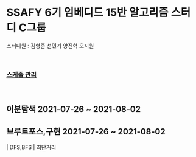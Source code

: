 <h1> SSAFY 6기 임베디드 15반 알고리즘 스터디 C그룹</h1>

  스터디원 : 김형준 선민기 양진혁 오지원

</br>
<h3><a href="https://docs.google.com/spreadsheets/d/1enk4ziaIpllC1OXJL1mqEuoNUDGdqES1kDXqCClyDvU/edit#gid=0">스케줄 관리</a></h3>
</br>

<h2> 이분탐색 2021-07-26 ~ 2021-08-02 </h2>

<h2> 브루트포스,구현 2021-07-26 ~ 2021-08-02 </h2>

| DFS,BFS | 최단거리
